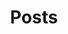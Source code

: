 ---
title: "Posts"
layout: posts
permalink: /en/posts/
author_profile: true
lang: en
translation_key: "posts"
translations:
  ko: "/posts/"
  en: "/en/posts/"
  es: "/es/posts/"
---